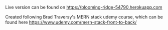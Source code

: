 Live version can be found on https://blooming-ridge-54790.herokuapp.com

Created following Brad Traversy's MERN stack udemy course, which can be found here https://www.udemy.com/mern-stack-front-to-back/
